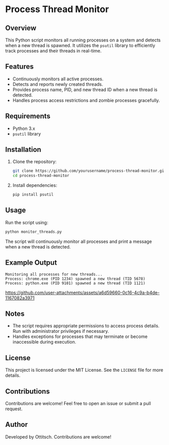 # Process Thread Monitor

## Overview
This Python script monitors all running processes on a system and detects when a new thread is spawned. It utilizes the `psutil` library to efficiently track processes and their threads in real-time.

## Features
- Continuously monitors all active processes.
- Detects and reports newly created threads.
- Provides process name, PID, and new thread ID when a new thread is detected.
- Handles process access restrictions and zombie processes gracefully.

## Requirements
- Python 3.x
- `psutil` library

## Installation
1. Clone the repository:
   ```sh
   git clone https://github.com/yourusername/process-thread-monitor.git
   cd process-thread-monitor
   ```
2. Install dependencies:
   ```sh
   pip install psutil
   ```

## Usage
Run the script using:
```sh
python monitor_threads.py
```
The script will continuously monitor all processes and print a message when a new thread is detected.

## Example Output
```
Monitoring all processes for new threads...
Process: chrome.exe (PID 1234) spawned a new thread (TID 5678)
Process: python.exe (PID 9101) spawned a new thread (TID 1121)
```
https://github.com/user-attachments/assets/a6d59660-0c16-4c9a-b4de-1167082a3971

## Notes
- The script requires appropriate permissions to access process details. Run with administrator privileges if necessary.
- Handles exceptions for processes that may terminate or become inaccessible during execution.

## License
This project is licensed under the MIT License. See the `LICENSE` file for more details.

## Contributions
Contributions are welcome! Feel free to open an issue or submit a pull request.

## Author
Developed by Ottitsch. Contributions are welcome!


